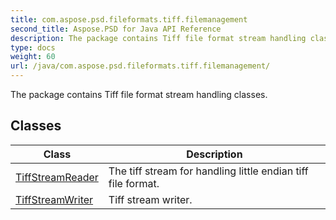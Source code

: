 ```yaml
---
title: com.aspose.psd.fileformats.tiff.filemanagement
second_title: Aspose.PSD for Java API Reference
description: The package contains Tiff file format stream handling classes.
type: docs
weight: 60
url: /java/com.aspose.psd.fileformats.tiff.filemanagement/
---
```



The package contains Tiff file format stream handling classes.


## Classes

| Class | Description |
| --- | --- |
| [TiffStreamReader](../com.aspose.psd.fileformats.tiff.filemanagement/tiffstreamreader) | The tiff stream for handling little endian tiff file format. |
| [TiffStreamWriter](../com.aspose.psd.fileformats.tiff.filemanagement/tiffstreamwriter) | Tiff stream writer. |

